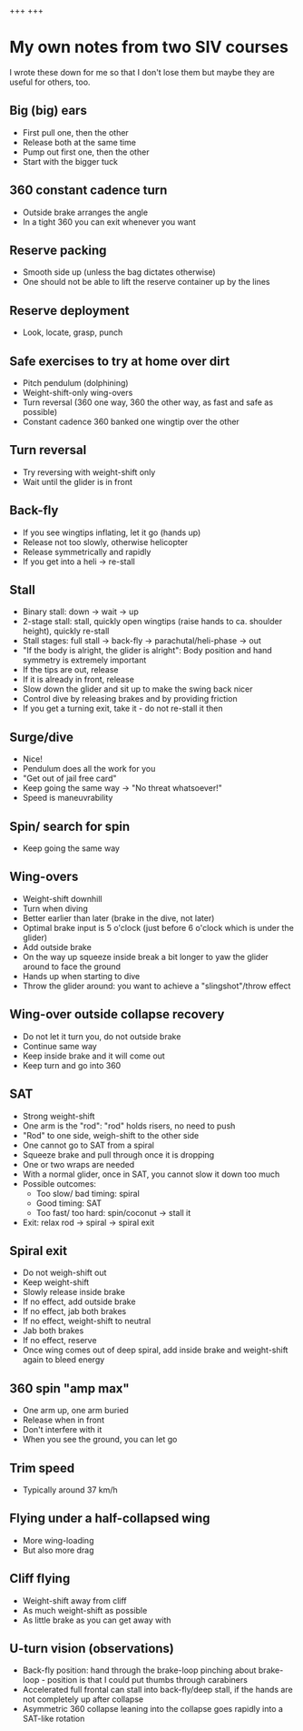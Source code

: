 +++
+++

# My own notes from two SIV courses

I wrote these down for me so that I don't lose them but maybe they are useful
for others, too.


## Big (big) ears

- First pull one, then the other
- Release both at the same time
- Pump out first one, then the other
- Start with the bigger tuck


## 360 constant cadence turn

- Outside brake arranges the angle
- In a tight 360 you can exit whenever you want


## Reserve packing

- Smooth side up (unless the bag dictates otherwise)
- One should not be able to lift the reserve container up by the lines


## Reserve deployment

- Look, locate, grasp, punch


## Safe exercises to try at home over dirt

- Pitch pendulum (dolphining)
- Weight-shift-only wing-overs
- Turn reversal (360 one way, 360 the other way, as fast and safe as possible)
- Constant cadence 360 banked one wingtip over the other


## Turn reversal

- Try reversing with weight-shift only
- Wait until the glider is in front


## Back-fly

- If you see wingtips inflating, let it go (hands up)
- Release not too slowly, otherwise helicopter
- Release symmetrically and rapidly
- If you get into a heli -> re-stall


## Stall

- Binary stall: down -> wait -> up
- 2-stage stall: stall, quickly open wingtips (raise hands to ca. shoulder height), quickly re-stall
- Stall stages: full stall -> back-fly -> parachutal/heli-phase -> out
- "If the body is alright, the glider is alright": Body position and hand symmetry is extremely important
- If the tips are out, release
- If it is already in front, release
- Slow down the glider and sit up to make the swing back nicer
- Control dive by releasing brakes and by providing friction
- If you get a turning exit, take it - do not re-stall it then


## Surge/dive

- Nice!
- Pendulum does all the work for you
- "Get out of jail free card"
- Keep going the same way -> "No threat whatsoever!"
- Speed is maneuvrability


## Spin/ search for spin

- Keep going the same way


## Wing-overs

- Weight-shift downhill
- Turn when diving
- Better earlier than later (brake in the dive, not later)
- Optimal brake input is 5 o'clock (just before 6 o'clock which is under the glider)
- Add outside brake
- On the way up squeeze inside break a bit longer to yaw the glider around to face the ground
- Hands up when starting to dive
- Throw the glider around: you want to achieve a "slingshot"/throw effect


## Wing-over outside collapse recovery

- Do not let it turn you, do not outside brake
- Continue same way
- Keep inside brake and it will come out
- Keep turn and go into 360


## SAT

- Strong weight-shift
- One arm is the "rod": "rod" holds risers, no need to push
- "Rod" to one side, weigh-shift to the other side
- One cannot go to SAT from a spiral
- Squeeze brake and pull through once it is dropping
- One or two wraps are needed
- With a normal glider, once in SAT, you cannot slow it down too much
- Possible outcomes:
  - Too slow/ bad timing: spiral
  - Good timing: SAT
  - Too fast/ too hard: spin/coconut -> stall it
- Exit: relax rod -> spiral -> spiral exit


## Spiral exit

- Do not weigh-shift out
- Keep weight-shift
- Slowly release inside brake
- If no effect, add outside brake
- If no effect, jab both brakes
- If no effect, weight-shift to neutral
- Jab both brakes
- If no effect, reserve
- Once wing comes out of deep spiral, add inside brake and weight-shift again to bleed energy


## 360 spin "amp max"

- One arm up, one arm buried
- Release when in front
- Don't interfere with it
- When you see the ground, you can let go


## Trim speed

- Typically around 37 km/h


## Flying under a half-collapsed wing

- More wing-loading
- But also more drag


## Cliff flying

- Weight-shift away from cliff
- As much weight-shift as possible
- As little brake as you can get away with


## U-turn vision (observations)

- Back-fly position: hand through the brake-loop pinching about brake-loop -
  position is that I could put thumbs through carabiners
- Accelerated full frontal can stall into back-fly/deep stall, if the hands are not completely up after collapse
- Asymmetric 360 collapse leaning into the collapse goes rapidly into a SAT-like rotation
